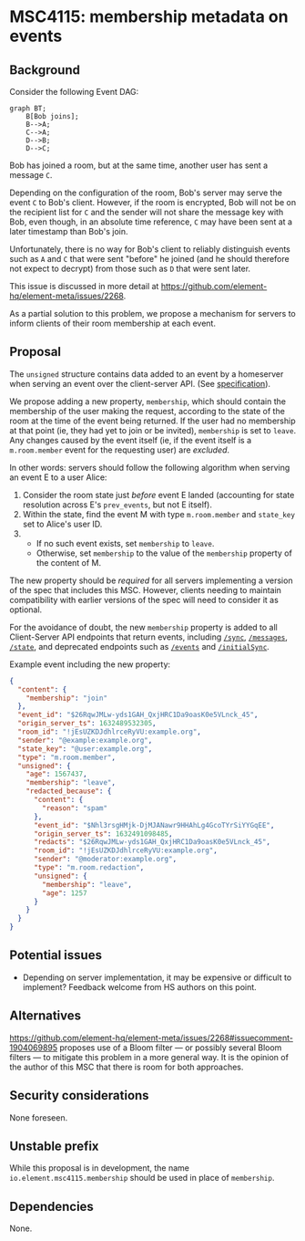 # MSC4115: membership metadata on events

## Background

Consider the following Event DAG:

```mermaid
graph BT;
    B[Bob joins];
    B-->A;
    C-->A;
    D-->B;
    D-->C;
```

Bob has joined a room, but at the same time, another user has sent a message
`C`.

Depending on the configuration of the room, Bob's server may serve the event
`C` to Bob's client. However, if the room is encrypted, Bob will not be on the
recipient list for `C` and the sender will not share the message key with Bob,
even though, in an absolute time reference, `C` may have been sent at a later
timestamp than Bob's join.

Unfortunately, there is no way for Bob's client to reliably distinguish events
such as `A` and `C` that were sent "before" he joined (and he should therefore
not expect to decrypt) from those such as `D` that were sent later.

This issue is discussed in more detail at
https://github.com/element-hq/element-meta/issues/2268.

As a partial solution to this problem, we propose a mechanism for servers to
inform clients of their room membership at each event.

## Proposal

The `unsigned` structure contains data added to an event by a homeserver when
serving an event over the client-server API.  (See
[specification](https://spec.matrix.org/v1.9/client-server-api/#definition-clientevent)).

We propose adding a new property, `membership`, which should contain the
membership of the user making the request, according to the state of the room
at the time of the event being returned. If the user had no membership at that
point (ie, they had yet to join or be invited), `membership` is set to `leave`.
Any changes caused by the event itself (ie, if the event itself is a
`m.room.member` event for the requesting user) are *excluded*.

In other words: servers should follow the following algorithm when serving an
event E to a user Alice:

1. Consider the room state just *before* event E landed (accounting for state
   resolution across E's `prev_events`, but not E itself).
2. Within the state, find the event M with type `m.room.member` and `state_key`
   set to Alice's user ID.
3. * If no such event exists, set `membership` to `leave`.
   * Otherwise, set `membership` to the value of the `membership` property of
     the content of M.

The new property should be *required* for all servers implementing a version of
the spec that includes this MSC. However, clients needing to maintain
compatibility with earlier versions of the spec will need to consider it as
optional.

For the avoidance of doubt, the new `membership` property is added to all
Client-Server API endpoints that return events, including
[`/sync`](https://spec.matrix.org/v1.9/client-server-api/#get_matrixclientv3sync),
[`/messages`](https://spec.matrix.org/v1.9/client-server-api/#get_matrixclientv3roomsroomidmessages),
[`/state`](https://spec.matrix.org/v1.9/client-server-api/#get_matrixclientv3roomsroomidstate),
and deprecated endpoints such as
[`/events`](https://spec.matrix.org/v1.9/client-server-api/#get_matrixclientv3events)
and
[`/initialSync`](https://spec.matrix.org/v1.9/client-server-api/#get_matrixclientv3events).


Example event including the new property:

```json
{
  "content": {
    "membership": "join"
  },
  "event_id": "$26RqwJMLw-yds1GAH_QxjHRC1Da9oasK0e5VLnck_45",
  "origin_server_ts": 1632489532305,
  "room_id": "!jEsUZKDJdhlrceRyVU:example.org",
  "sender": "@example:example.org",
  "state_key": "@user:example.org",
  "type": "m.room.member",
  "unsigned": {
    "age": 1567437,
    "membership": "leave",
    "redacted_because": {
      "content": {
        "reason": "spam"
      },
      "event_id": "$Nhl3rsgHMjk-DjMJANawr9HHAhLg4GcoTYrSiYYGqEE",
      "origin_server_ts": 1632491098485,
      "redacts": "$26RqwJMLw-yds1GAH_QxjHRC1Da9oasK0e5VLnck_45",
      "room_id": "!jEsUZKDJdhlrceRyVU:example.org",
      "sender": "@moderator:example.org",
      "type": "m.room.redaction",
      "unsigned": {
        "membership": "leave",
        "age": 1257
      }
    }
  }
}
```

## Potential issues

 * Depending on server implementation, it may be expensive or difficult to
   implement? Feedback welcome from HS authors on this point.

## Alternatives

https://github.com/element-hq/element-meta/issues/2268#issuecomment-1904069895
proposes use of a Bloom filter — or possibly several Bloom filters — to
mitigate this problem in a more general way. It is the opinion of the author of
this MSC that there is room for both approaches.

## Security considerations

None foreseen.

## Unstable prefix

While this proposal is in development, the name `io.element.msc4115.membership`
should be used in place of `membership`.

## Dependencies

None.

